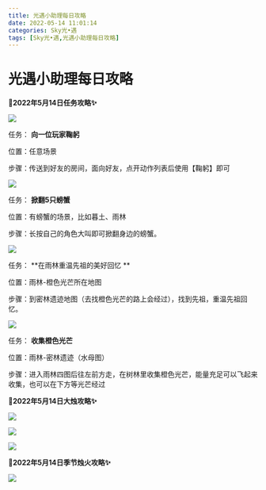 ```yaml
---
title: 光遇小助理每日攻略
date: 2022-05-14 11:01:14
categories: Sky光•遇
tags: [Sky光•遇,光遇小助理每日攻略]
---
```

# 光遇小助理每日攻略
**🎉2022年5月14日任务攻略✨**

![](https://ok.166.net/reunionpub/ds/kol/20220514/021400-2kgnedfv5y.png)

任务： **向一位玩家鞠躬**

位置：任意场景

步骤：传送到好友的房间，面向好友，点开动作列表后使用【鞠躬】即可

![](https://ok.166.net/reunionpub/ds/kol/20220514/021453-uqvls5rd8w.png)

任务： **掀翻5只螃蟹**

位置：有螃蟹的场景，比如暮土、雨林

步骤：长按自己的角色大叫即可掀翻身边的螃蟹。

![](https://ok.166.net/reunionpub/ds/kol/20220514/022229-zsg1cmeoyp.png)

任务： **在雨林重温先祖的美好回忆  **

位置：雨林-橙色光芒所在地图

步骤：到密林遗迹地图（去找橙色光芒的路上会经过），找到先祖，重温先祖回忆。

![](https://ok.166.net/reunionpub/ds/kol/20220514/021454-g0r2sm6fkw.png)

任务： **收集橙色光芒**

位置：雨林-密林遗迹（水母图）

步骤：进入雨林四图后往左前方走，在树林里收集橙色光芒，能量充足可以飞起来收集，也可以在下方等光芒经过

 **🎉2022年5月14日大烛攻略✨**

![](https://ok.166.net/reunionpub/ds/kol/20220514/021735-lzuy4vrnp8.png)

![](https://ok.166.net/reunionpub/ds/kol/20220514/021908-c2b8y0ho17.png)

![](https://ok.166.net/reunionpub/ds/kol/20220514/021547-dmok4slrws.png)

  

 **🎉2022年5月14日季节烛火攻略✨**

![](https://ok.166.net/reunionpub/ds/kol/20220514/021926-jc246lbsfw.png)

  

  

